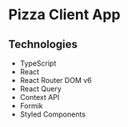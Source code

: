 # Pizza Client App

## Technologies

-   TypeScript
-   React
-   React Router DOM v6
-   React Query
-   Context API
-   Formik
-   Styled Components
